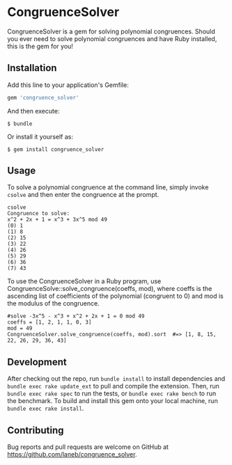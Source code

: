 # CongruenceSolver

CongruenceSolver is a gem for solving polynomial congruences. Should you ever need to solve polynomial congruences and have Ruby installed, this is the gem for you!

## Installation

Add this line to your application's Gemfile:

```ruby
gem 'congruence_solver'
```

And then execute:

    $ bundle

Or install it yourself as:

    $ gem install congruence_solver

## Usage

To solve a polynomial congruence at the command line, simply invoke `csolve` and then enter the congruence at the prompt.

```
csolve
Congruence to solve:
x^2 + 2x + 1 = x^3 + 3x^5 mod 49
(0) 1
(1) 8
(2) 15
(3) 22
(4) 26
(5) 29
(6) 36
(7) 43
```

To use the CongruenceSolver in a Ruby program, use CongruenceSolve::solve_congruence(coeffs, mod), where coeffs is the ascending list of coefficients of the polynomial (congruent to 0) and mod is the modulus of the congruence.

```
#solve -3x^5 - x^3 + x^2 + 2x + 1 = 0 mod 49
coeffs = [1, 2, 1, 1, 0, 3]
mod = 49
CongruenceSolver.solve_congruence(coeffs, mod).sort  #=> [1, 8, 15, 22, 26, 29, 36, 43]
``` 

## Development

After checking out the repo, run `bundle install` to install dependencies and `bundle exec rake update_ext` to pull and compile the extension. Then, run `bundle exec rake spec` to run the tests, or `bundle exec rake bench` to run the benchmark. To build and install this gem onto your local machine, run `bundle exec rake install`.

## Contributing

Bug reports and pull requests are welcome on GitHub at https://github.com/laneb/congruence_solver.


